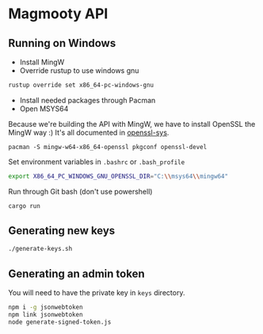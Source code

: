 # Magmooty API

## Running on Windows

- Install MingW
- Override rustup to use windows gnu

```sh
rustup override set x86_64-pc-windows-gnu
```

- Install needed packages through Pacman
- Open MSYS64

Because we're building the API with MingW, we have to install OpenSSL the MingW way :) It's all documented in [openssl-sys](https://docs.rs/crate/openssl-sys/0.9.19).

```
pacman -S mingw-w64-x86_64-openssl pkgconf openssl-devel
```

Set environment variables in `.bashrc` or `.bash_profile`

```sh
export X86_64_PC_WINDOWS_GNU_OPENSSL_DIR="C:\\msys64\\mingw64"
```

Run through Git bash (don't use powershell)

```sh
cargo run
```

## Generating new keys

```sh
./generate-keys.sh
```

## Generating an admin token

You will need to have the private key in `keys` directory.

```sh
npm i -g jsonwebtoken
npm link jsonwebtoken
node generate-signed-token.js
```
